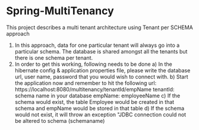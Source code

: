 # Spring-MultiTenancy

This project describes a multi tenant architecture using Tenant per SCHEMA approach

1) In this approach, data for one particular tenant will always go into a particular schema. The database is shared amongst all the tenants but there is one schema per tenant.
2) In order to get this working, following needs to be done
   a) In the hibernate config & application properties file, please write the database url, user name, password that you would wish to connect with.
   b) Start the application now and remember to hit the following url: https://localhost:8080/multitenancy/tenantId/empName
   tenantId: schema name in your database
   empName: employeeName
   c) If the schema would exist, the table Employee would be created in that schema and empName would be stored in that table
   d) If the schema would not exist, it will throw an exception "JDBC connection could not be altered to schema (schemaname)


